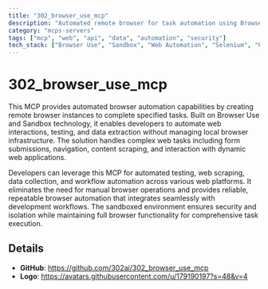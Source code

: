 ```yaml
---
title: "302_browser_use_mcp"
description: "Automated remote browser for task automation using Browser Use and Sandbox technology"
category: "mcps-servers"
tags: ["mcp", "web", "api", "data", "automation", "security"]
tech_stack: ["Browser Use", "Sandbox", "Web Automation", "Selenium", "Playwright"]
---
```


# 302_browser_use_mcp

This MCP provides automated browser automation capabilities by creating remote browser instances to complete specified tasks. Built on Browser Use and Sandbox technology, it enables developers to automate web interactions, testing, and data extraction without managing local browser infrastructure. The solution handles complex web tasks including form submissions, navigation, content scraping, and interaction with dynamic web applications.

Developers can leverage this MCP for automated testing, web scraping, data collection, and workflow automation across various web platforms. It eliminates the need for manual browser operations and provides reliable, repeatable browser automation that integrates seamlessly with development workflows. The sandboxed environment ensures security and isolation while maintaining full browser functionality for comprehensive task execution.

## Details

- **GitHub**: https://github.com/302ai/302_browser_use_mcp
- **Logo**: https://avatars.githubusercontent.com/u/179190197?s=48&v=4
